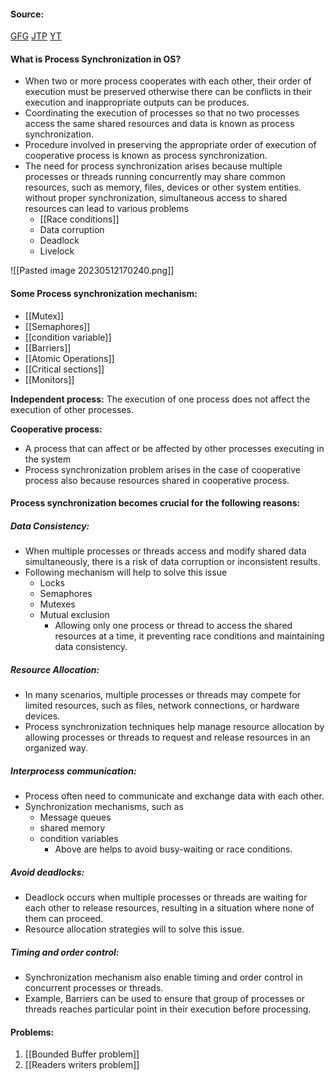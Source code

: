 #### Source:
[GFG](https://www.geeksforgeeks.org/introduction-of-process-synchronization/)
[JTP](https://www.javatpoint.com/os-process-synchronization-introduction)
[YT](https://www.youtube.com/watch?v=ph2awKa8r5Y&list=PLBlnK6fEyqRjDf_dmCEXgl6XjVKDDj0M2)


#### What is Process Synchronization in OS?

* When two or more process cooperates with each other, their order of execution must be preserved otherwise there can be conflicts in their execution and inappropriate outputs can be produces.
* Coordinating the execution of processes so that no two processes access the same shared resources and data is known as process synchronization.
* Procedure involved in preserving the appropriate order of execution of cooperative process is known as process synchronization.
* The need for process synchronization arises because multiple processes or threads running concurrently may share common resources, such as memory, files, devices or other system entities. without proper synchronization, simultaneous access to shared resources can lead to various problems
	* [[Race conditions]]
	* Data corruption
	* Deadlock
	* Livelock

![[Pasted image 20230512170240.png]]



#### Some Process synchronization mechanism:

* [[Mutex]]
* [[Semaphores]]
* [[condition variable]]
* [[Barriers]]
* [[Atomic Operations]]
* [[Critical sections]]
* [[Monitors]]

**Independent process:**
   The execution of one process does not affect the execution of other processes.

**Cooperative process:**
   * A process that can affect or be affected by other processes executing in the system
   * Process synchronization problem arises in the case of cooperative process also because resources shared in cooperative process.


#### Process synchronization becomes crucial for the following reasons:

##### Data Consistency:
* When multiple processes or threads access and modify shared data simultaneously, there is a risk of data corruption or inconsistent results.
* Following mechanism will help to solve this issue
	* Locks
	* Semaphores
	* Mutexes
	* Mutual exclusion
		* Allowing only one process or thread to access the shared resources at a time, it preventing race conditions and maintaining data consistency.

##### Resource Allocation:
* In many scenarios, multiple processes or threads may compete for limited resources, such as files, network connections, or hardware devices.
* Process synchronization techniques help manage resource allocation by allowing processes or threads to request and release resources in an organized way.

##### Interprocess communication:
* Process often need to communicate and exchange data with each other. 
* Synchronization mechanisms, such as
	* Message queues
	* shared memory
	* condition variables
		* Above are helps to avoid busy-waiting or race conditions.

##### Avoid deadlocks:
* Deadlock occurs when multiple processes or threads are waiting for each other to release resources, resulting in a situation where none of them can proceed.
* Resource allocation strategies will to solve this issue.

##### Timing and order control:
* Synchronization mechanism also enable timing and order control in concurrent processes or threads.
* Example, Barriers can be used to ensure that group of processes or threads reaches particular point in their execution before processing.


#### Problems:

1. [[Bounded Buffer problem]]
2. [[Readers writers problem]]

